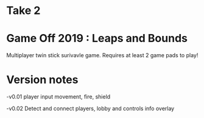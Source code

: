 # Take 2
 
# Game Off 2019 : Leaps and Bounds
Multiplayer twin stick surivavle game. Requires at least 2 game pads to play!

# Version notes

-v0.01
player input movement, fire, shield

-v0.02
Detect and connect players, lobby and controls info overlay
